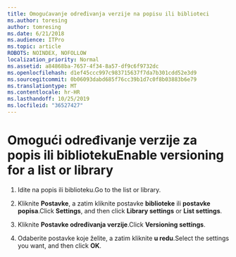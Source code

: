 ```yaml
---
title: Omogućavanje određivanja verzije na popisu ili biblioteci
ms.author: toresing
author: tomresing
ms.date: 6/21/2018
ms.audience: ITPro
ms.topic: article
ROBOTS: NOINDEX, NOFOLLOW
localization_priority: Normal
ms.assetid: a84868ba-7657-4f34-8a57-df9c6f9732dc
ms.openlocfilehash: d1ef45ccc997c983715637f7da7b301cdd52e3d9
ms.sourcegitcommit: 0b06093dabd685f76cc39b1d7c0f8b03883b6e79
ms.translationtype: MT
ms.contentlocale: hr-HR
ms.lasthandoff: 10/25/2019
ms.locfileid: "36527427"
---
```

# <a name="enable-versioning-for-a-list-or-library"></a><span data-ttu-id="fb2d9-102">Omogući određivanje verzije za popis ili biblioteku</span><span class="sxs-lookup"><span data-stu-id="fb2d9-102">Enable versioning for a list or library</span></span>

1. <span data-ttu-id="fb2d9-103">Idite na popis ili biblioteku.</span><span class="sxs-lookup"><span data-stu-id="fb2d9-103">Go to the list or library.</span></span>
    
2. <span data-ttu-id="fb2d9-104">Kliknite **Postavke**, a zatim kliknite postavke **biblioteke** ili **postavke popisa**.</span><span class="sxs-lookup"><span data-stu-id="fb2d9-104">Click **Settings**, and then click **Library settings** or **List settings**.</span></span>
    
3. <span data-ttu-id="fb2d9-105">Kliknite **Postavke određivanja verzije**.</span><span class="sxs-lookup"><span data-stu-id="fb2d9-105">Click **Versioning settings**.</span></span>
    
4. <span data-ttu-id="fb2d9-106">Odaberite postavke koje želite, a zatim kliknite **u redu**.</span><span class="sxs-lookup"><span data-stu-id="fb2d9-106">Select the settings you want, and then click **OK**.</span></span>
    

